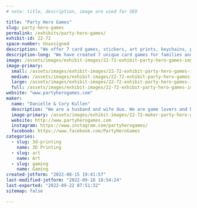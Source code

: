```yaml
---
# note: title, description, image are used for SEO

title: "Party Hero Games"
slug: party-hero-games
permalink: /exhibits/party-hero-games/
exhibit-id: 22-72
space-number: Unassigned
description: "We offer 7 card games, stickers, art prints, keychains, pins, buttons and 3D prints."
description-long: "We have created 7 unique card games for families and friends to demo at our table, assorted stickers, anime art prints in sizes 4x6 and 8x10, acrylic and PVC keychains, enamel and acrylic pins, anime hand pressed buttons and 3D printed D&D props (wands, dice towers, dice jails, etc.)."
image: /assets/images/exhibit-images/22-72-exhibit-party-hero-games-img-7371-large.jpeg
image-primary: 
  small: /assets/images/exhibit-images/22-72-exhibit-party-hero-games-img-7371-small.jpeg
  medium: /assets/images/exhibit-images/22-72-exhibit-party-hero-games-img-7371-medium.jpeg
  large: /assets/images/exhibit-images/22-72-exhibit-party-hero-games-img-7371-large.jpeg
  full: /assets/images/exhibit-images/22-72-exhibit-party-hero-games-img-7371-full.jpeg
website: "www.partyherogames.com"
maker: 
  name: "Danielle & Cory Kullen"
  description: "We are a husband and wife duo. We are game lovers and have extended that passion into game creating. We have made a total of 5 games."
  image-primary: /assets/images/exhibit-images/22-72-maker-party-hero-games-party-hero-with-color-medium.jpg
  website: http://www.partyherogames.com
  instagram: https://www.instagram.com/partyherogames/
  facebook: https://www.facebook.com/PartyHeroGames
categories: 
  - slug: 3d-printing
    name: 3D Printing
  - slug: art
    name: Art
  - slug: gaming
    name: Gaming
created-jotform: "2022-08-15 19:41:57"
last-modified-jotform: "2022-09-18 18:54:24"
last-exported: "2022-09-22 07:51:32"
sitemap: false

---
```


